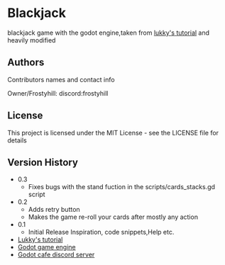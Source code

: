 # Blackjack
blackjack game with the godot engine,taken from [lukky's tutorial](https://youtu.be/bP9zQyoYP28?si=UMT5X_i5ItskxVkl) and heavily modified

## Authors

Contributors names and contact info

Owner/Frostyhill:
discord:frostyhill

## License

This project is licensed under the MIT License - see the LICENSE file for details


## Version History

* 0.3
  * Fixes bugs with the stand fuction in the scripts/cards_stacks.gd script
* 0.2
    * Adds retry button
    * Makes the game re-roll your cards after mostly any action
* 0.1
    * Initial Release
Inspiration, code snippets,Help etc.
* [Lukky's tutorial](https://youtu.be/bP9zQyoYP28?si=UMT5X_i5ItskxVkl)
* [Godot game engine](https://godotengine.org)
* [Godot cafe discord server](https://discord.com/invite/zH7NUgz)
